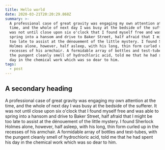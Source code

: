 ```yaml
---
title: Hello world
date: 2020-03-21T20:20:29.868Z
summary: >-
  A professional case of great gravity was engaging my own attention at the
  time, and the whole of next day I was busy at the bedside of the sufferer. It
  was not until close upon six o'clock that I found myself free and was able to
  spring into a hansom and drive to Baker Street, half afraid that I might be
  too late to assist at the dénouement of the little mystery. I found Sherlock
  Holmes alone, however, half asleep, with his long, thin form curled up in the
  recesses of his armchair. A formidable array of bottles and test-tubes, with
  the pungent cleanly smell of hydrochloric acid, told me that he had spent his
  day in the chemical work which was so dear to him.
tags:
  - post
---
```

## A secondary heading

A professional case of great gravity was engaging my own attention at the time, and the whole of next day I was busy at the bedside of the sufferer. It was not until close upon six o'clock that I found myself free and was able to spring into a hansom and drive to Baker Street, half afraid that I might be too late to assist at the dénouement of the little mystery. I found Sherlock Holmes alone, however, half asleep, with his long, thin form curled up in the recesses of his armchair. A formidable array of bottles and test-tubes, with the pungent cleanly smell of hydrochloric acid, told me that he had spent his day in the chemical work which was so dear to him.